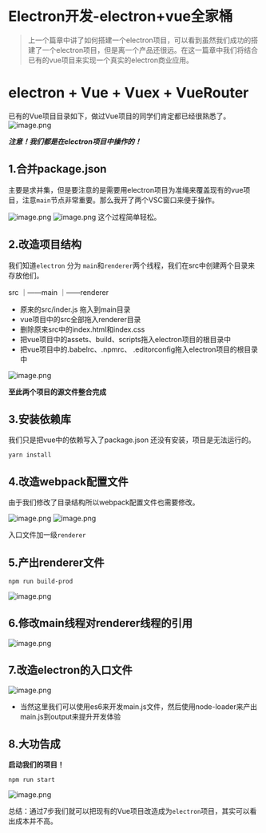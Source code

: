 # Electron开发-electron+vue全家桶

> 上一个篇章中讲了如何搭建一个electron项目，可以看到虽然我们成功的搭建了一个electron项目，但是离一个产品还很远。在这一篇章中我们将结合已有的vue项目来实现一个真实的electron商业应用。

# electron + Vue + Vuex + VueRouter

已有的Vue项目目录如下，做过Vue项目的同学们肯定都已经很熟悉了。
![image.png](./img2/1.png)

***注意！我们都是在electron项目中操作的！***

## 1.合并package.json

主要是求并集，但是要注意的是需要用electron项目为准绳来覆盖现有的vue项目，注意`main`节点非常重要。那么我开了两个VSC窗口来便于操作。

![image.png](./img2/2.png)
![image.png](./img2/3.png)
这个过程简单轻松。

## 2.改造项目结构

我们知道`electron` 分为 `main`和`renderer`两个线程，我们在src中创建两个目录来存放他们。

src
    ｜——main
    ｜——renderer

* 原来的src/inder.js 拖入到main目录
* vue项目中的src全部拖入renderer目录
* 删除原来src中的index.html和index.css
* 把vue项目中的assets、build、scripts拖入electron项目的根目录中
* 把vue项目中的.babelrc、.npmrc、 .editorconfig拖入electron项目的根目录中

![image.png](./img2/4.png)


**至此两个项目的源文件整合完成**

## 3.安装依赖库

我们只是把vue中的依赖写入了package.json 还没有安装，项目是无法运行的。

```
yarn install
```

## 4.改造webpack配置文件

由于我们修改了目录结构所以webpack配置文件也需要修改。

![image.png](./img2/5.png)
![image.png](./img2/6.png)

入口文件加一级`renderer`

## 5.产出renderer文件

```
npm run build-prod
```
![image.png](./img2/7.png)

## 6.修改main线程对renderer线程的引用

![image.png](./img2/8.png)

## 7.改造electron的入口文件

![image.png](./img2/9.png)
* 当然这里我们可以使用es6来开发main.js文件，然后使用node-loader来产出main.js到output来提升开发体验

## 8.大功告成

**启动我们的项目！**

```
npm run start
```

![image.png](./img2/10.png)

总结：通过7步我们就可以把现有的Vue项目改造成为`electron`项目，其实可以看出成本并不高。

